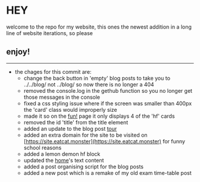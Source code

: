 # HEY

welcome to the repo for my website, this ones the newest addition in a long line of website iterations, so please

## enjoy!

---
* the chages for this commit are:
    - change the back button in 'empty' blog posts to take you to ../../blog/ not ../blog/ so now there is no longer a 404
    - removed the console.log in the gethub function so you no longer get those messages in the console
    - fixed a css styling issue where if the screen was smaller than 400px the 'card' class would improperly size
    - made it so on the [fun!](https://roxcelic.love/hf) page it only displays 4 of the 'hf' cards
    - removed the id 'title' from the title element
    - added an update to the blog post [tour](https://roxcelic.love/posts/post0001/)
    - added an extra domain for the site to be visited on [https://site.eatcat.monster](https://site.eatcat.monster) for funny school reasons
    - added a lemon demon hf block
    - updated the [home](https://roxcelic.love)'s text content
    - added a post organising script for the blog posts
    - added a new post which is a remake of my old exam time-table post